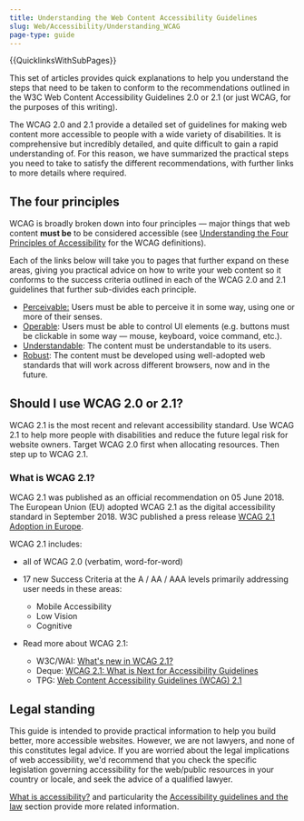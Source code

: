 ```yaml
---
title: Understanding the Web Content Accessibility Guidelines
slug: Web/Accessibility/Understanding_WCAG
page-type: guide
---
```


{{QuicklinksWithSubPages}}

This set of articles provides quick explanations to help you understand the steps that need to be taken to conform to the recommendations outlined in the W3C Web Content Accessibility Guidelines 2.0 or 2.1 (or just WCAG, for the purposes of this writing).

The WCAG 2.0 and 2.1 provide a detailed set of guidelines for making web content more accessible to people with a wide variety of disabilities. It is comprehensive but incredibly detailed, and quite difficult to gain a rapid understanding of. For this reason, we have summarized the practical steps you need to take to satisfy the different recommendations, with further links to more details where required.

## The four principles

WCAG is broadly broken down into four principles — major things that web content **must be** to be considered accessible (see [Understanding the Four Principles of Accessibility](https://www.w3.org/TR/UNDERSTANDING-WCAG20/intro.html#introduction-fourprincs-head) for the WCAG definitions).

Each of the links below will take you to pages that further expand on these areas, giving you practical advice on how to write your web content so it conforms to the success criteria outlined in each of the WCAG 2.0 and 2.1 guidelines that further sub-divides each principle.

- [Perceivable:](/en-US/docs/Web/Accessibility/Understanding_WCAG/Perceivable) Users must be able to perceive it in some way, using one or more of their senses.
- [Operable](/en-US/docs/Web/Accessibility/Understanding_WCAG/Operable): Users must be able to control UI elements (e.g. buttons must be clickable in some way — mouse, keyboard, voice command, etc.).
- [Understandable](/en-US/docs/Web/Accessibility/Understanding_WCAG/Understandable): The content must be understandable to its users.
- [Robust](/en-US/docs/Web/Accessibility/Understanding_WCAG/Robust): The content must be developed using well-adopted web standards that will work across different browsers, now and in the future.

## Should I use WCAG 2.0 or 2.1?

WCAG 2.1 is the most recent and relevant accessibility standard. Use WCAG 2.1 to help more people with disabilities and reduce the future legal risk for website owners. Target WCAG 2.0 first when allocating resources. Then step up to WCAG 2.1.

### What is WCAG 2.1?

WCAG 2.1 was published as an official recommendation on 05 June 2018. The European Union (EU) adopted WCAG 2.1 as the digital accessibility standard in September 2018. W3C published a press release [WCAG 2.1 Adoption in Europe](https://www.w3.org/blog/2018/09/wcag-2-1-adoption-in-europe/).

WCAG 2.1 includes:

- all of WCAG 2.0 (verbatim, word-for-word)
- 17 new Success Criteria at the A / AA / AAA levels primarily addressing user needs in these areas:

  - Mobile Accessibility
  - Low Vision
  - Cognitive

- Read more about WCAG 2.1:

  - W3C/WAI: [What's new in WCAG 2.1?](https://www.w3.org/WAI/standards-guidelines/wcag/new-in-21/)
  - Deque: [WCAG 2.1: What is Next for Accessibility Guidelines](https://www.deque.com/blog/wcag-2-1-what-is-next-for-accessibility-guidelines/)
  - TPG: [Web Content Accessibility Guidelines (WCAG) 2.1](https://www.tpgi.com/web-content-accessibility-guidelines-wcag-2-1/)

## Legal standing

This guide is intended to provide practical information to help you build better, more accessible websites. However, we are not lawyers, and none of this constitutes legal advice. If you are worried about the legal implications of web accessibility, we'd recommend that you check the specific legislation governing accessibility for the web/public resources in your country or locale, and seek the advice of a qualified lawyer.

[What is accessibility?](/en-US/docs/Learn/Accessibility/What_is_accessibility) and particularity the [Accessibility guidelines and the law](/en-US/docs/Learn/Accessibility/What_is_accessibility#accessibility_guidelines_and_the_law) section provide more related information.
